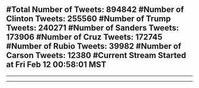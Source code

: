 #Total Number of Tweets: 894842 
#Number of Clinton Tweets: 255560
#Number of Trump Tweets: 240271
#Number of Sanders Tweets: 173906
#Number of Cruz Tweets: 172745
#Number of Rubio Tweets: 39982
#Number of Carson Tweets: 12380
#Current Stream Started at Fri Feb 12 00:58:01 MST
---
---
---

